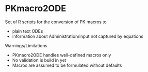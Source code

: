 # PKmacro2ODE

Set of R scripts for the conversion of PK macros to 
* plain text ODEs
* information about Administration/Input not captured by equations

Warnings/Limitations
* PKmacro2ODE handles well-defined macros only
* No validation is build in yet
* Macros are assumed to be formulated without defaults
